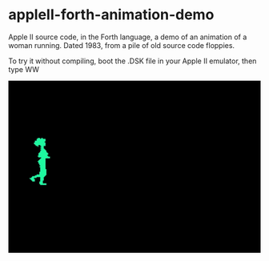 # appleII-forth-animation-demo
Apple II source code, in the Forth language, a demo of an animation of a woman running. Dated 1983, from a pile of old source code floppies. 

To try it without compiling, boot the .DSK file in your Apple II emulator, then type WW

![screenshot](animation.gif)
